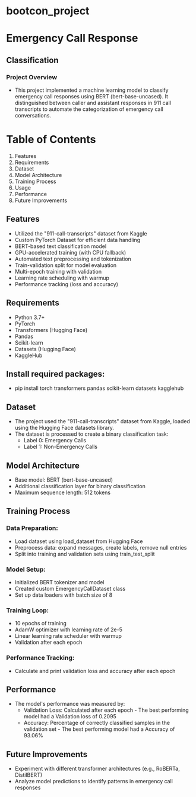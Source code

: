 # bootcon_project
# Emergency Call Response 

## Classification

### Project Overview
- This project implemented a machine learning model to classify emergency call responses using BERT (bert-base-uncased). It distinguished between caller and assistant responses in 911 call transcripts to automate the categorization of emergency call conversations.

# Table of Contents
1. Features
2. Requirements
3. Dataset
4. Model Architecture
5. Training Process
6. Usage
7. Performance
8. Future Improvements

## Features
- Utilized the "911-call-transcripts" dataset from Kaggle
- Custom PyTorch Dataset for efficient data handling
- BERT-based text classification model
- GPU-accelerated training (with CPU fallback)
- Automated text preprocessing and tokenization
- Train-validation split for model evaluation
- Multi-epoch training with validation
- Learning rate scheduling with warmup
- Performance tracking (loss and accuracy)

## Requirements
- Python 3.7+
- PyTorch
- Transformers (Hugging Face)
- Pandas
- Scikit-learn
- Datasets (Hugging Face)
- KaggleHub


## Install required packages:
- pip install torch transformers pandas scikit-learn datasets kagglehub

## Dataset
- The project used the "911-call-transcripts" dataset from Kaggle, loaded using the Hugging Face datasets library. 
- The dataset is processed to create a binary classification task:
	- Label 0: Emergency Calls
	- Label 1: Non-Emergency Calls
## Model Architecture
- Base model: BERT (bert-base-uncased)
- Additional classification layer for binary classification
- Maximum sequence length: 512 tokens

## Training Process
### Data Preparation:
- Load dataset using load_dataset from Hugging Face
- Preprocess data: expand messages, create labels, remove null entries
- Split into training and validation sets using train_test_split

### Model Setup:
- Initialized BERT tokenizer and model
- Created custom EmergencyCallDataset class
- Set up data loaders with batch size of 8

### Training Loop:
- 10 epochs of training
- AdamW optimizer with learning rate of 2e-5
- Linear learning rate scheduler with warmup
- Validation after each epoch

### Performance Tracking:
- Calculate and print validation loss and accuracy after each epoch

## Performance
- The model's performance was measured by:
	- Validation Loss: Calculated after each epoch - The best performing model had a Validation loss of 0.2095
	- Accuracy: Percentage of correctly classified samples in the validation set - The best performing model had a Accuracy of 93.06%

## Future Improvements
- Experiment with different transformer architectures (e.g., RoBERTa, DistilBERT)
- Analyze model predictions to identify patterns in emergency call responses
